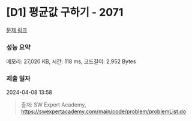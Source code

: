 # [D1] 평균값 구하기 - 2071 

[문제 링크](https://swexpertacademy.com/main/code/problem/problemDetail.do?contestProbId=AV5QRnJqA5cDFAUq) 

### 성능 요약

메모리: 27,020 KB, 시간: 118 ms, 코드길이: 2,952 Bytes

### 제출 일자

2024-04-08 13:58



> 출처: SW Expert Academy, https://swexpertacademy.com/main/code/problem/problemList.do